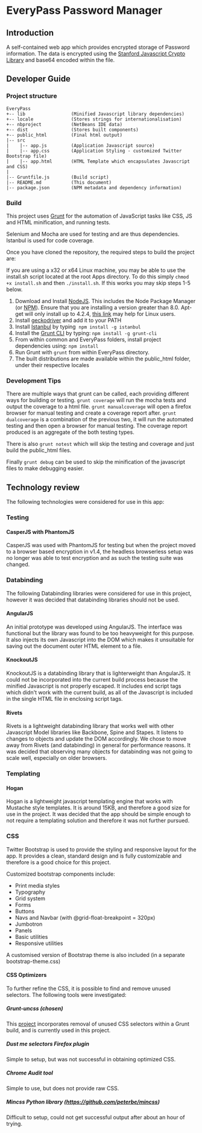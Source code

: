 # EveryPass Password Manager

## Introduction
A self-contained web app which provides encrypted storage of Password information.
The data is encrypted using the [Stanford Javascript Crypto Library](http://crypto.stanford.edu/sjcl/) and base64 encoded within the file.

## Developer Guide
### Project structure

```
EveryPass
+-- lib                 (Minified Javascript library dependencies)
+-- locale              (Stores strings for internationalisation)
+-- nbproject           (NetBeans IDE data)
+-- dist                (Stores built components)
+-- public_html         (Final html output)
|-- src
|    |-- app.js         (Application Javascript source)
|    |-- app.css        (Application Styling - customized Twitter Bootstrap file)
|    |-- app.html       (HTML Template which encapsulates Javascript and CSS)
|
|-- Gruntfile.js        (Build script)
|-- README.md           (This document)
|-- package.json        (NPM metadata and dependency information)
```

### Build

This project uses [Grunt](http://gruntjs.com/) for the automation of JavaScript tasks like CSS, JS and HTML minification, and running tests.

Selenium and Mocha are used for testing and are thus dependencies.
Istanbul is used for code coverage.

Once you have cloned the repository, the required steps to build the project are:

If you are using a x32 or x64 Linux machine, you may be able to use the install.sh script located at the root Apps directory. To do this simply ```chmod +x install.sh``` and then ```./install.sh```. If this works you may skip steps 1-5 below.

1. Download and Install [NodeJS](http://nodejs.org/download/). This includes the Node Package Manager (or [NPM](https://npmjs.org/)). Ensure that you are installing a version greater than 8.0. Apt-get will only install up to 4.2.4, [this link](http://nodesource.com/blog/installing-node-js-8-tutorial-linux-via-package-manager/) may help for Linux users.
2. Install [geckodriver](https://github.com/mozilla/geckodriver) and add it to your PATH
3. Install [Istanbul](https://github.com/gotwarlost/istanbul) by typing  ```npm install -g istanbul```
4. Install the [Grunt CLI](http://gruntjs.com/getting-started) by typing: ```npm install -g grunt-cli```
5. From within common and EveryPass folders, install project dependencies using: ```npm install ```
6. Run Grunt with ```grunt``` from within EveryPass directory.
7. The built distributions are made available within the public_html folder, under their respective locales

### Development Tips

There are multiple ways that grunt can be called, each providing different ways for building or testing. ```grunt coverage``` will run the mocha tests and output the coverage to a html file. ```grunt manualcoverage``` will open a firefox browser for manual testing and create a coverage report after. ```grunt dualcoverage``` is a combination of the previous two, it will run the automated testing and then open a browser for manual testing. The coverage report produced is an aggregate of the both testing types.

There is also ```grunt notest``` which will skip the testing and coverage and just build the public_html files.

Finally ```grunt debug``` can be used to skip the minification of the javascript files to make debugging easier.

## Technology review
The following technologies were considered for use in this app:

### Testing

#### CasperJS with PhantomJS
CasperJS was used with PhantomJS for testing but when the project moved to a browser based encryption in v1.4, the headless browserless setup was no longer was able to test encryption and as such the testing suite was changed.

### Databinding
The following Databinding libraries were considered for use in this project, however it was decided that databinding libraries should not be used.

#### AngularJS
An initial prototype was developed using AngularJS. The interface was functional but the library was found to be too heavyweight for this purpose.
It also injects its own Javascript into the DOM which makes it unsuitable for saving out the document outer HTML element to a file.

#### KnockoutJS
KnockoutJS is a databinding library that is lighterweight than AngularJS.
It could not be incorporated into the current build process because the minified Javascript is not properly escaped.
It includes end script tags which didn't work with the current build, as all of the Javascript is included in the single HTML file in enclosing script tags.

#### Rivets
Rivets is a lightweight databinding library that works well with other Javascript Model libraries like Backbone, Spine and Stapes.
It listens to changes to objects and update the DOM accordingly.
We chose to move away from Rivets (and databinding) in general for performance reasons.
It was decided that observing many objects for databinding was not going to scale well, especially on older browsers.

### Templating

#### Hogan
Hogan is a lightweight javascript templating engine that works with Mustache style templates.
It is around 15KB, and therefore a good size for use in the project.
It was decided that the app should be simple enough to not require a templating solution and therefore it was not further pursued.

### CSS
Twitter Bootstrap is used to provide the styling and responsive layout for the app.
It provides a clean, standard design and is fully customizable and therefore is a good choice for this project.

Customized bootstrap components include:
- Print media styles
- Typography
- Grid system
- Forms
- Buttons
- Navs and Navbar (with @grid-float-breakpoint = 320px)
- Jumbotron
- Panels
- Basic utilities
- Responsive utilities

A customised version of Bootstrap theme is also included (in a separate bootstrap-theme.css)

#### CSS Optimizers
To further refine the CSS, it is possible to find and remove unused selectors.
The following tools were investigated:

##### Grunt-uncss (chosen)
This [project](https://github.com/addyosmani/grunt-uncss) incorporates removal of unused CSS selectors within a Grunt build, and is currently used in this project.

##### Dust me selectors Firefox plugin 
Simple to setup, but was not successful in obtaining optimized CSS.

##### Chrome Audit tool
Simple to use, but does not provide raw CSS.

##### Mincss Python library (https://github.com/peterbe/mincss)
Difficult to setup, could not get successful output after about an hour of trying.
